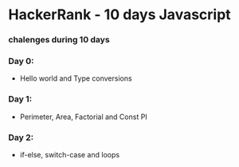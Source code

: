 # HackerRank - 10 days Javascript

### chalenges during 10 days

### Day 0:

- Hello world and Type conversions

### Day 1:

- Perimeter, Area, Factorial and Const PI

### Day 2:

- if-else, switch-case and loops